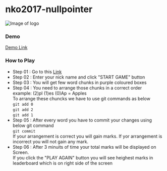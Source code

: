 # nko2017-nullpointer

![Image of logo](https://gitwords.herokuapp.com/ui/images/logo.png)

### Demo

[Demo Link](https://gitwords.herokuapp.com/)

### How to Play

* Step 01 : Go to this [Link](https://gitwords.herokuapp.com/)
* Step 02 : Enter your nick name and click "START GAME" button
* Step 03 : You will get few word chunks in purple coloured boxes
* Step 04 : You need to arrange those chunks in a correct order <br>
            example: (2)pl (1)es   (0)Ap  = Apples <br>
            To arrange these chuncks we have to use git commands as below <br>
            ```git add 0 ```<br>
            ```git add 2 ```<br>
            ```git add 1 ```
* Step 05 : After every word you have to commit your changes using below git command <br>
            ```git commit```<br>
            If your arrangement is correct you will gain marks. If yor arrangement is incorrect you will not gain any mark.
* Step 06 : After 3 minuits of time your total marks will be displayed on Screen. <br>
If you click the "PLAY AGAIN" button you will see heighest marks in leaderboard which is on right side of the screen 

